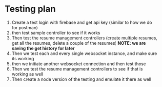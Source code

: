 # Testing plan

1. Create a test login with firebase and get api key (similar to how we do for postman)
2. then test sample controller to see if it works
3. Then test the resume management controllers (create multiple resumes, get all the resumes, delete a couple of the resumes) **NOTE: we are saving the get history for later**
4. Then we test each and every single websocket instance, and make sure its working
5. then we initiate another websocket connection and then test those
6. Then we test the resume management controllers to see if that is working as well
7. Then create a node version of the testing and emulate it there as well